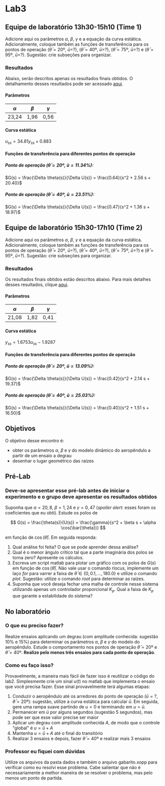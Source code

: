 # Lab3

## Equipe de laboratório 13h30-15h10 (Time 1)

Adicione aqui os parâmetros $\alpha$, $\beta$, $\gamma$ e a equação da curva estática. Adicionalmente, coloque também as funções de transferência para os pontos de operação ($\bar{\theta}=20$º, $\bar{u}=$?), ($\bar{\theta}=40$º, $\bar{u}=$?), ($\bar{\theta}=75$º, $\bar{u}=$?) e ($\bar{\theta}=95$º, $\bar{u}=$?). Sugestão: crie subseções para organizar.

### Resultados

Abaixo, serão descritos apenas os resultados finais obtidos. O detalhamento desses resultados pode ser acessado [aqui](../resultados/time-1/lab-3/README.md).

#### Parâmetros

| $\alpha$ | $\beta$ | $\gamma$ |
|:-------:|:-------:|:-------:|
| 23,24 | 1,96 | 0,56 |
#### Curva estática

$u_{ss} = 34.81 y_{ss} + 0.883$

#### Funções de transferência para diferentes pontos de operação

##### Ponto de operação ($\bar{\theta}=20$º, $\bar{u}=11.34\%$):

$G(s) = \frac{\Delta \theta(s)}{\Delta U(s)} = \frac{0.64}{s^2 + 2.56 s + 20.40}$


##### Ponto de operação ($\bar{\theta}=40$º, $\bar{u}=23.51\%$):

$G(s) = \frac{\Delta \theta(s)}{\Delta U(s)} = \frac{0.47}{s^2 + 1.36 s + 18.97}$

## Equipe de laboratório 15h30-17h10 (Time 2)

Adicione aqui os parâmetros $\alpha$, $\beta$, $\gamma$ e a equação da curva estática. Adicionalmente, coloque também as funções de transferência para os pontos de operação ($\bar{\theta}=20$º, $\bar{u}=$?), ($\bar{\theta}=40$º, $\bar{u}=$?), ($\bar{\theta}=75$º, $\bar{u}=$?) e ($\bar{\theta}=95$º, $\bar{u}=$?). Sugestão: crie subseções para organizar.

### Resultados

Os resultados finais obtidos estão descritos abaixo. Para mais detalhes desses resultados, clique [aqui](../resultados/time-2/lab-3/README.md).

#### Parâmetros

| $\alpha$ | $\beta$ | $\gamma$ |
|:-------:|:-------:|:-------:|
| 21,08 | 1,82 | 0,41 |
#### Curva estática

$y_{ss} = 1.6753 u_{ss} - 1.9287$

#### Funções de transferência para diferentes pontos de operação

##### Ponto de operação ($\bar{\theta}=20$º, $\bar{u}=13.09\%$):

$G(s) = \frac{\Delta \theta(s)}{\Delta U(s)} = \frac{0.42}{s^2 + 2.14 s + 19.37}$


##### Ponto de operação ($\bar{\theta}=40$º, $\bar{u}=25.03\%$):

$G(s) = \frac{\Delta \theta(s)}{\Delta U(s)} = \frac{0.40}{s^2 + 1.51 s + 16.50}$

## Objetivos

O objetivo desse encontro é:

- obter os parâmetros $\alpha$, $\beta$ e $\gamma$ do modelo dinâmico do aeropêndulo a partir de um ensaio a degrau
- desenhar o lugar geométrico das raízes

## Pré-Lab

### Deve-se apresentar esse pré-lab antes de iniciar o experimento e o grupo deve apresentar os resultados obtidos

Suponha que $\alpha = 20,8$, $\beta = 1,24$ e $\gamma = 0,47$ (*spoiler alert*: esses foram os coeficientes que eu obti). Estude os polos de

$$ G(s) = \frac{\theta(s)}{U(s)} = \frac{\gamma}{s^2 + \beta s + \alpha \cos(\bar{\theta})} $$

em função de $\cos(\bar{\theta})$. Em seguida responda:

1. Qual análise foi feita? O que se pode aprender dessa análise?
2. Qual é o menor ângulo crítico tal que a parte imaginária dos polos se torna zero? Apresente os cálculos.
3. Escreva um script matlab para plotar um gráfico com os polos de $G(s)$ em função de $\cos(\bar{\theta})$. Não vale usar o comando rlocus, implemente um laço *for* para varrer a faixa de $\bar{\theta} \in \{0, 0.1, ..., 180.0\}$ e utilize o comando *plot*. Sugestão: utilize o comando *root* para determinar as raízes.
4. Suponha que você deseja fechar uma malha de controle nesse sistema utilizando apenas um controlador proporcional $K_p$. Qual a faixa de $K_p$ que garante a estabilidade do sistema?

## No laboratório

### O que eu preciso fazer?

Realize ensaios aplicando um degrau (com amplitude conhecida: sugestão 10% e 15%) para determinar os parâmetros $\alpha$, $\beta$ e $\gamma$ do modelo do aeropêndulo. Estude o comportamento nos pontos de operação $\bar{\theta} = 20$º e $\bar{\theta} = 40$º. **Realize pelo menos três ensaios para cada ponto de operação**.

### Como eu faço isso?

Provavelmente, a maneira mais fácil de fazer isso é reutilizar o código do lab2. Simplesmente crie um sinal $u(t)$ no matlab que implementa o ensaio que você precisa fazer. Esse sinal provavelmente terá algumas etapas:

1. Conduzir o aeropêndulo até os arredores do ponto de operação ($\bar{u} = ?$, $\bar{\theta} = 20$º): sugestão, utilize a curva estática para calcular $\bar{u}$. Em seguida, gere uma rampa suave partindo de $u = 0$ e terminando em $u = \bar{u}$.
2. Permanecer em $\bar{u}$ por alguns segundos (sugestão 5 segundos), mas pode ser que esse valor precise ser maior
3. Aplicar um degrau com amplitude conhecida $A$, de modo que o controle "global" é $u = \bar{u} + A$
4. Mantenha $u = \bar{u} + A$ até o final do transitório
5. Realizar 3 ensaios e depois, fazer $\bar{\theta} = 40$º e realizar mais 3 ensaios

### Professor eu fiquei com dúvidas

Utilize os arquivos da pasta dados e também o arquivo gabarito.xopp para verificar como eu resolvi esse problema. Cabe salientar que não é necessariamente a melhor maneira de se resolver o problema, mas pelo menos um ponto de partida.
